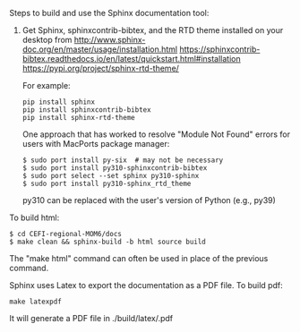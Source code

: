 Steps to build and use the Sphinx documentation tool:

1) Get Sphinx, sphinxcontrib-bibtex, and the RTD theme installed on your desktop from
    http://www.sphinx-doc.org/en/master/usage/installation.html
    https://sphinxcontrib-bibtex.readthedocs.io/en/latest/quickstart.html#installation
    https://pypi.org/project/sphinx-rtd-theme/
    
    For example:
    ``` 
    pip install sphinx
    pip install sphinxcontrib-bibtex
    pip install sphinx-rtd-theme
    ```   

    One approach that has worked to resolve "Module Not Found" errors for users with MacPorts package manager: 
    ```
    $ sudo port install py-six  # may not be necessary
    $ sudo port install py310-sphinxcontrib-bibtex
    $ sudo port select --set sphinx py310-sphinx
    $ sudo port install py310-sphinx_rtd_theme
    ```

    py310 can be replaced with the user's version of Python (e.g., py39) 

To build html:

```
$ cd CEFI-regional-MOM6/docs
$ make clean && sphinx-build -b html source build
```

The "make html" command can often be used in place of the previous command.

Sphinx uses Latex to export the documentation as a PDF file.  To build pdf:

```
make latexpdf
```

It will generate a PDF file in ./build/latex/<sphinx-project-name>.pdf

